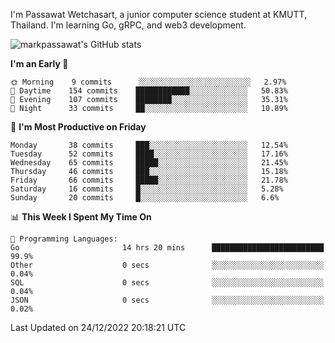 
I'm Passawat Wetchasart, a junior computer science student at KMUTT, Thailand. I'm learning Go, gRPC, and web3 development.


![markpassawat's GitHub stats](https://github-readme-stats.vercel.app/api?username=markpassawat&show_icons=true&theme=radical)

<!--START_SECTION:waka-->
**I'm an Early 🐤** 

```text
🌞 Morning    9 commits      ░░░░░░░░░░░░░░░░░░░░░░░░░   2.97% 
🌆 Daytime    154 commits    ████████████░░░░░░░░░░░░░   50.83% 
🌃 Evening    107 commits    ████████░░░░░░░░░░░░░░░░░   35.31% 
🌙 Night      33 commits     ██░░░░░░░░░░░░░░░░░░░░░░░   10.89%

```
📅 **I'm Most Productive on Friday** 

```text
Monday       38 commits     ███░░░░░░░░░░░░░░░░░░░░░░   12.54% 
Tuesday      52 commits     ████░░░░░░░░░░░░░░░░░░░░░   17.16% 
Wednesday    65 commits     █████░░░░░░░░░░░░░░░░░░░░   21.45% 
Thursday     46 commits     ███░░░░░░░░░░░░░░░░░░░░░░   15.18% 
Friday       66 commits     █████░░░░░░░░░░░░░░░░░░░░   21.78% 
Saturday     16 commits     █░░░░░░░░░░░░░░░░░░░░░░░░   5.28% 
Sunday       20 commits     █░░░░░░░░░░░░░░░░░░░░░░░░   6.6%

```


📊 **This Week I Spent My Time On** 

```text
💬 Programming Languages: 
Go                       14 hrs 20 mins      █████████████████████████   99.9% 
Other                    0 secs              ░░░░░░░░░░░░░░░░░░░░░░░░░   0.04% 
SQL                      0 secs              ░░░░░░░░░░░░░░░░░░░░░░░░░   0.04% 
JSON                     0 secs              ░░░░░░░░░░░░░░░░░░░░░░░░░   0.02%

```


 Last Updated on 24/12/2022 20:18:21 UTC
<!--END_SECTION:waka-->

<!--
**markpassawat/markpassawat** is a ✨ _special_ ✨ repository because its `README.md` (this file) appears on your GitHub profile.

Here are some ideas to get you started:

- 🔭 I’m currently working on ...
- 🌱 I’m currently learning ...
- 👯 I’m looking to collaborate on ...
- 🤔 I’m looking for help with ...
- 💬 Ask me about ...
- 📫 How to reach me: ...
- 😄 Pronouns: He/Him
- ⚡ Fun fact: ...
-->

